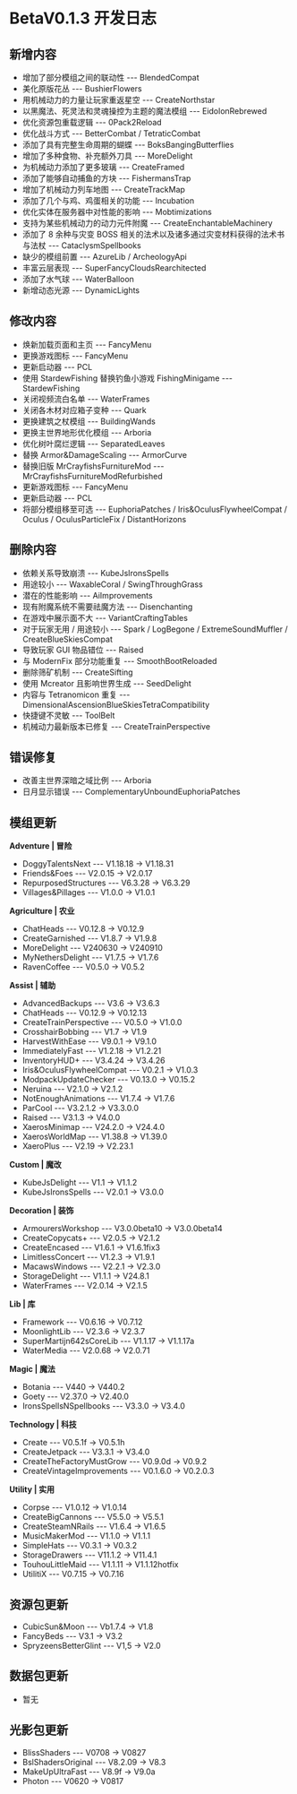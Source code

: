 # BetaV0.1.3 开发日志

## 新增内容

- 增加了部分模组之间的联动性 --- BlendedCompat
- 美化原版花丛 --- BushierFlowers
- 用机械动力的力量让玩家重返星空 --- CreateNorthstar
- 以黑魔法、死灵法和灵魂操控为主题的魔法模组 --- EidolonRebrewed
- 优化资源包重载逻辑 --- 0Pack2Reload
- 优化战斗方式 --- BetterCombat / TetraticCombat
- 添加了具有完整生命周期的蝴蝶 --- BoksBangingButterflies
- 增加了多种食物、补充额外刀具 --- MoreDelight
- 为机械动力添加了更多玻璃 --- CreateFramed
- 添加了能够自动捕鱼的方块 --- FishermansTrap
- 增加了机械动力列车地图 --- CreateTrackMap
- 添加了几个与鸡、鸡蛋相关的功能 --- Incubation
- 优化实体在服务器中对性能的影响 --- Mobtimizations
- 支持为某些机械动力的动力元件附魔 --- CreateEnchantableMachinery
- 添加了 8 余种与灾变 BOSS 相关的法术以及诸多通过灾变材料获得的法术书与法杖 --- CataclysmSpellbooks
- 缺少的模组前置 --- AzureLib / ArcheologyApi
- 丰富云层表现 --- SuperFancyCloudsRearchitected
- 添加了水气球 --- WaterBalloon
- 新增动态光源 --- DynamicLights


## 修改内容

- 焕新加载页面和主页 --- FancyMenu
- 更换游戏图标 --- FancyMenu
- 更新启动器 --- PCL
- 使用 StardewFishing 替换钓鱼小游戏 FishingMinigame --- StardewFishing
- 关闭视频流白名单 --- WaterFrames
- 关闭各木材对应箱子变种 --- Quark
- 更换建筑之杖模组 --- BuildingWands
- 更换主世界地形优化模组 --- Arboria
- 优化树叶腐烂逻辑 --- SeparatedLeaves
- 替换 Armor&DamageScaling --- ArmorCurve
- 替换旧版 MrCrayfishsFurnitureMod --- MrCrayfishsFurnitureModRefurbished
- 更新游戏图标 --- FancyMenu
- 更新启动器 --- PCL
- 将部分模组移至可选 --- EuphoriaPatches / Iris&OculusFlywheelCompat / Oculus / OculusParticleFix / DistantHorizons


## 删除内容

- 依赖关系导致崩溃 --- KubeJsIronsSpells
- 用途较小 --- WaxableCoral / SwingThroughGrass
- 潜在的性能影响 --- AiImprovements
- 现有附魔系统不需要祛魔方法 --- Disenchanting
- 在游戏中展示面不大 --- VariantCraftingTables
- 对于玩家无用 / 用途较小 --- Spark / LogBegone / ExtremeSoundMuffler / CreateBlueSkiesCompat
- 导致玩家 GUI 物品错位 --- Raised
- 与 ModernFix 部分功能重复 --- SmoothBootReloaded
- 删除筛矿机制 --- CreateSifting
- 使用 Mcreator 且影响世界生成 --- SeedDelight
- 内容与 Tetranomicon 重复 --- DimensionalAscensionBlueSkiesTetraCompatibility
- 快捷键不灵敏 --- ToolBelt
- 机械动力最新版本已修复 --- CreateTrainPerspective


## 错误修复

- 改善主世界深暗之域比例 --- Arboria
- 日月显示错误 --- ComplementaryUnboundEuphoriaPatches

## 模组更新

**Adventure | 冒险**

- DoggyTalentsNext --- V1.18.18 -> V1.18.31
- Friends&Foes --- V2.0.15 -> V2.0.17
- RepurposedStructures --- V6.3.28 -> V6.3.29
- Villages&Pillages --- V1.0.0 -> V1.0.1

**Agriculture | 农业**

- ChatHeads --- V0.12.8 -> V0.12.9
- CreateGarnished --- V1.8.7 -> V1.9.8
- MoreDelight --- V240630 -> V240910
- MyNethersDelight --- V1.7.5 -> V1.7.6
- RavenCoffee --- V0.5.0 -> V0.5.2

**Assist | 辅助**

- AdvancedBackups --- V3.6 -> V3.6.3
- ChatHeads --- V0.12.9 -> V0.12.13
- CreateTrainPerspective --- V0.5.0 -> V1.0.0
- CrosshairBobbing --- V1.7 -> V1.9
- HarvestWithEase --- V9.0.1 -> V9.1.0
- ImmediatelyFast --- V1.2.18 -> V1.2.21
- InventoryHUD+ --- V3.4.24 -> V3.4.26
- Iris&OculusFlywheelCompat --- V0.2.1 -> V1.0.3
- ModpackUpdateChecker --- V0.13.0 -> V0.15.2
- Neruina --- V2.1.0 -> V2.1.2
- NotEnoughAnimations --- V1.7.4 -> V1.7.6
- ParCool --- V3.2.1.2 -> V3.3.0.0
- Raised --- V3.1.3 -> V4.0.0
- XaerosMinimap --- V24.2.0 -> V24.4.0
- XaerosWorldMap --- V1.38.8 -> V1.39.0
- XaeroPlus --- V2.19 -> V2.23.1

**Custom | 魔改**

- KubeJsDelight --- V1.1 -> V1.1.2
- KubeJsIronsSpells --- V2.0.1 -> V3.0.0

**Decoration | 装饰**

- ArmourersWorkshop --- V3.0.0beta10 -> V3.0.0beta14
- CreateCopycats+ --- V2.0.5 -> V2.1.2
- CreateEncased --- V1.6.1 -> V1.6.1fix3
- LimitlessConcert --- V1.2.3 -> V1.9.1
- MacawsWindows --- V2.2.1 -> V2.3.0
- StorageDelight --- V1.1.1 -> V24.8.1
- WaterFrames --- V2.0.14 -> V2.1.5

**Lib | 库**

- Framework --- V0.6.16 -> V0.7.12
- MoonlightLib --- V2.3.6 -> V2.3.7
- SuperMartijn642sCoreLib --- V1.1.17 -> V1.1.17a
- WaterMedia --- V2.0.68 -> V2.0.71

**Magic | 魔法**

- Botania --- V440 -> V440.2
- Goety --- V2.37.0 -> V2.40.0
- IronsSpellsNSpellbooks --- V3.3.0 -> V3.4.0

**Technology | 科技**

- Create --- V0.5.1f -> V0.5.1h
- CreateJetpack --- V3.3.1 -> V3.4.0
- CreateTheFactoryMustGrow --- V0.9.0d -> V0.9.2
- CreateVintageImprovements --- V0.1.6.0 -> V0.2.0.3

**Utility | 实用**

- Corpse --- V1.0.12 -> V1.0.14
- CreateBigCannons --- V5.5.0 -> V5.5.1
- CreateSteamNRails --- V1.6.4 -> V1.6.5
- MusicMakerMod --- V1.1.0 -> V1.1.1
- SimpleHats --- V0.3.1 -> V0.3.2
- StorageDrawers --- V11.1.2 -> V11.4.1
- TouhouLittleMaid --- V1.1.11 -> V1.1.12hotfix
- UtilitiX --- V0.7.15 -> V0.7.16

## 资源包更新

- CubicSun&Moon --- Vb1.7.4 -> V1.8
- FancyBeds --- V3.1 -> V3.2
- SpryzeensBetterGlint --- V1,5 -> V2.0

## 数据包更新

- 暂无

## 光影包更新

- BlissShaders --- V0708 -> V0827
- BslShadersOriginal --- V8.2.09 -> V8.3
- MakeUpUltraFast --- V8.9f -> V9.0a
- Photon --- V0620 -> V0817
